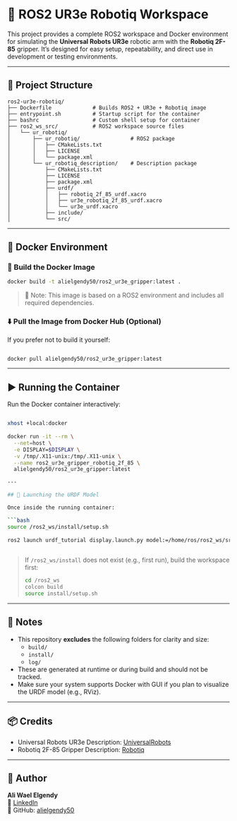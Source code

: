 # 🤖 ROS2 UR3e Robotiq Workspace

This project provides a complete ROS2 workspace and Docker environment for simulating the **Universal Robots UR3e** robotic arm with the **Robotiq 2F-85** gripper. It’s designed for easy setup, repeatability, and direct use in development or testing environments.

---

## 📁 Project Structure

```
ros2-ur3e-robotiq/
├── Dockerfile             # Builds ROS2 + UR3e + Robotiq image
├── entrypoint.sh          # Startup script for the container
├── bashrc                 # Custom shell setup for container
├── ros2_ws_src/           # ROS2 workspace source files
│   └── ur_robotiq/
│       ├── ur_robotiq/                # ROS2 package
│       │   ├── CMakeLists.txt
│       │   ├── LICENSE
│       │   └── package.xml
│       └── ur_robotiq_description/    # Description package
│           ├── CMakeLists.txt
│           ├── LICENSE
│           ├── package.xml
│           ├── urdf/
│           │   ├── robotiq_2f_85_urdf.xacro
│           │   ├── ur3e_robotiq_2f_85_urdf.xacro
│           │   └── ur3e_urdf.xacro
│           ├── include/
│           └── src/
```

---

## 🐳 Docker Environment

### 🔨 Build the Docker Image

```bash
docker build -t alielgendy50/ros2_ur3e_gripper:latest .
```

> 🧠 Note: This image is based on a ROS2 environment and includes all required dependencies.

### ⬇️ Pull the Image from Docker Hub (Optional)

If you prefer not to build it yourself:

```bash

docker pull alielgendy50/ros2_ur3e_gripper:latest
```

---

## ▶️ Running the Container

Run the Docker container interactively:

```bash

xhost +local:docker
  
docker run -it --rm \
  --net=host \
  -e DISPLAY=$DISPLAY \
  -v /tmp/.X11-unix:/tmp/.X11-unix \
  --name ros2_ur3e_gripper_robotiq_2f_85 \
  alielgendy50/ros2_ur3e_gripper:latest

---

## 🚀 Launching the URDF Model

Once inside the running container:

```bash
source /ros2_ws/install/setup.sh
  
ros2 launch urdf_tutorial display.launch.py model:=/home/ros/ros2_ws/src/ur_robotiq/ur_robotiq_description/urdf/ur3e_robotiq_2f_85_urdf.xacro  
  
```

> If `/ros2_ws/install` does not exist (e.g., first run), build the workspace first:
>
> ```bash
> cd /ros2_ws
> colcon build
> source install/setup.sh
> ```

---

## 📝 Notes

- This repository **excludes** the following folders for clarity and size:
  - `build/`
  - `install/`
  - `log/`
- These are generated at runtime or during build and should not be tracked.
- Make sure your system supports Docker with GUI if you plan to visualize the URDF model (e.g., RViz).

---

## 📦 Credits

- Universal Robots UR3e Description: [UniversalRobots](https://github.com/UniversalRobots)
- Robotiq 2F-85 Gripper Description: [Robotiq](https://github.com/ros-industrial/robotiq)

---

## 🔗 Author

**Ali Wael Elgendy**  
🔗 [LinkedIn](https://www.linkedin.com/in/ali-elgendy-18913b1aa)  
🐙 GitHub: [alielgendy50](https://github.com/alielgendy50)
